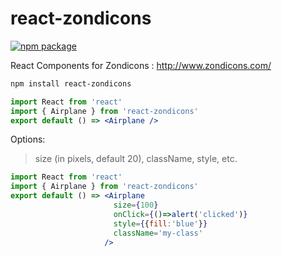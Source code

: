 # react-zondicons

[![npm package][npm-badge]][npm]

React Components for Zondicons : http://www.zondicons.com/

```bash
npm install react-zondicons
```

``` jsx
import React from 'react'
import { Airplane } from 'react-zondicons'
export default () => <Airplane />
```

Options:
> size (in pixels, default 20), className, style, etc.
``` jsx
import React from 'react'
import { Airplane } from 'react-zondicons'
export default () => <Airplane
                       size={100}
                       onClick={()=>alert('clicked')}
                       style={{fill:'blue'}}
                       className='my-class'
                     />
```

[npm-badge]: https://img.shields.io/npm/v/npm-package.png?style=flat-square
[npm]: https://www.npmjs.org/package/npm-package
